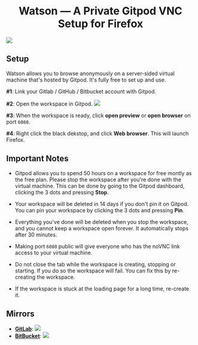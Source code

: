 <div align="center">

# Watson — A Private Gitpod VNC Setup for Firefox

</div>

![](https://i.imgur.com/bR92xAy.png)

## Setup

Watson allows you to browse anonymously on a server-sided virtual machine that's hosted by Gitpod. It's fully free to set up and use.

**#1**: Link your Gitlab / GitHub / Bitbucket account with Gitpod.

**#2**: Open the workspace in Gitpod. [![](https://img.shields.io/badge/Gitpod-Open--in--Gitpod-black?logo=gitpod)](https://gitpod.io/#https://github.com/Shigetorum635/Watson) 

**#3**: When the workspace is ready, click **open preview** or **open browser** on port `6080`.

**#4**: Right click the black dekstop, and click **Web browser**. This will launch Firefox.

## Important Notes

- Gitpod allows you to spend 50 hours on a workspace for free montly as the free plan. Please stop the workspace after you're done with the virtual machine. This can be done by going to the Gitpod dashboard, clicking the 3 dots and pressing **Stop**.

- Your workspace will be deleted in 14 days if you don't pin it on Gitpod. You can pin your workspace by clicking the 3 dots and pressing **Pin**.

- Everything you've done will be deleted when you stop the workspace, and you cannot keep a workspace open forever. It automatically stops after 30 minutes.

- Making port `6080` public will give everyone who has the noVNC link access to your virtual machine.

- Do not close the tab while the workspace is creating, stopping or starting. If you do so the workspace will fail. You can fix this by re-creating the workspace.

- If the workspace is stuck at the loading page for a long time, re-create it.

## Mirrors

- **[GitLab](https://gitlab.com/Kqpa/watson)**: [![](https://img.shields.io/badge/Gitpod-Open--in--Gitpod-orange?logo=gitpod)](https://gitpod.io/#https://gitlab.com/Kqpa/watson)
- **[BitBucket](https://bitbucket.org/kqpa/watson/)**: [![](https://img.shields.io/badge/Gitpod-Open--in--Gitpod-blue?logo=gitpod)](https://gitpod.io/#https://bitbucket.org/kqpa/watson/)
